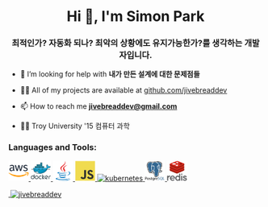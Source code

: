 <h1 align="center">Hi 👋, I'm Simon Park</h1>
<h3 align="center">최적인가? 자동화 되나? 최악의 상황에도 유지가능한가?를 생각하는 개발자입니다.</h3>

- 🤝 I’m looking for help with **내가 만든 설계에 대한 문제점들**

- 👨‍💻 All of my projects are available at [github.com/jivebreaddev](github.com/jivebreaddev)

- 📫 How to reach me **jivebreaddev@gmail.com**

- 👨‍💻 Troy University '15 컴퓨터 과학
  
<p align="center">
</p>

<h3 align="left">Languages and Tools:</h3>
<p align="left">
  <a href="https://aws.amazon.com" target="_blank" rel="noreferrer"> <img src="https://raw.githubusercontent.com/devicons/devicon/master/icons/amazonwebservices/amazonwebservices-original-wordmark.svg" alt="aws" width="40" height="40"/> </a>
  <a href="https://www.docker.com/" target="_blank" rel="noreferrer"> <img src="https://raw.githubusercontent.com/devicons/devicon/master/icons/docker/docker-original-wordmark.svg" alt="docker" width="40" height="40"/> </a>
  <a href="https://www.java.com" target="_blank" rel="noreferrer"> <img src="https://raw.githubusercontent.com/devicons/devicon/master/icons/java/java-original.svg" alt="java" width="40" height="40"/> </a>
  <a href="https://developer.mozilla.org/en-US/docs/Web/JavaScript" target="_blank" rel="noreferrer"> <img src="https://raw.githubusercontent.com/devicons/devicon/master/icons/javascript/javascript-original.svg" alt="javascript" width="40" height="40"/> </a>
  <a href="https://kubernetes.io" target="_blank" rel="noreferrer"> <img src="https://www.vectorlogo.zone/logos/kubernetes/kubernetes-icon.svg" alt="kubernetes" width="40" height="40"/> </a>
  <a href="https://www.postgresql.org" target="_blank" rel="noreferrer"> <img src="https://raw.githubusercontent.com/devicons/devicon/master/icons/postgresql/postgresql-original-wordmark.svg" alt="postgresql" width="40" height="40"/> </a> 
  <a href="https://redis.io" target="_blank" rel="noreferrer"> <img src="https://raw.githubusercontent.com/devicons/devicon/master/icons/redis/redis-original-wordmark.svg" alt="redis" width="40" height="40"/>  </p>
<p>&nbsp;<img align="center" src="https://github-readme-stats.vercel.app/api?username=jivebreaddev&show_icons=true&locale=en" alt="jivebreaddev" /></p>
